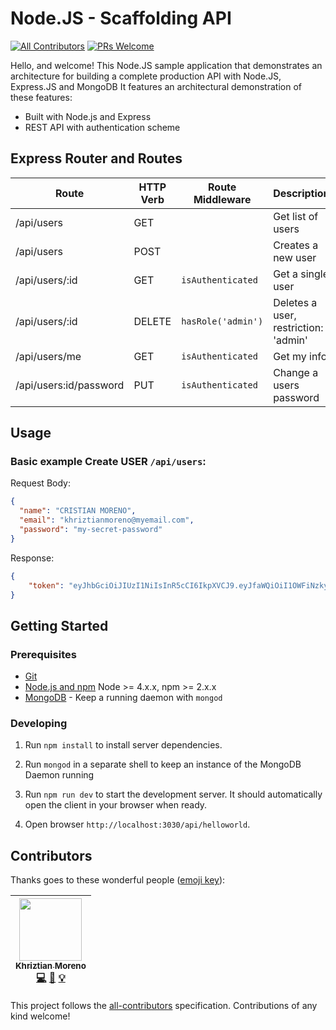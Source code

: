 # Node.JS - Scaffolding API
[![All Contributors](https://img.shields.io/badge/all_contributors-1-orange.svg?style=flat-square)](#contributors)
[![PRs Welcome](https://img.shields.io/badge/PRs-welcome-brightgreen.svg?style=flat-square)](http://makeapullrequest.com)

Hello, and welcome! This Node.JS sample application that demonstrates an architecture for building a complete production API with Node.JS, Express.JS and MongoDB It features an architectural demonstration of these features:

- Built with Node.js and Express
- REST API with authentication scheme

## Express Router and Routes

| Route           | HTTP Verb | Route Middleware   | Description                          |
| --------------- | --------- | ------------------ | ------------------------------------ |
| /api/users      | GET       |                    | Get list of users                    |
| /api/users      | POST      |                    | Creates a new user                   |
| /api/users/:id  | GET       | `isAuthenticated`  | Get a single user                    |
| /api/users/:id  | DELETE    | `hasRole('admin')` | Deletes a user, restriction: 'admin' |
| /api/users/me   | GET       | `isAuthenticated`  | Get my info                          |
| /api/users:id/password | PUT| `isAuthenticated`  | Change a users password              |

## Usage

### Basic example **Create USER** `/api/users`:

Request Body:
```json
{
  "name": "CRISTIAN MORENO",
  "email": "khriztianmoreno@myemail.com",
  "password": "my-secret-password"
}
```

Response:
```json
{
    "token": "eyJhbGciOiJIUzI1NiIsInR5cCI6IkpXVCJ9.eyJfaWQiOiI1OWFiNzkyMWQ1Yzk3NjJlZGQzZmUwZDgiLCJpYXQiOjE1MDQ0MDk4ODksImV4cCI6MTUwNDQyNzg4OX0.2gZPXZ-dQc3kQ1fcIDryHm4gIqWLvcw6guAOnP0ueGU"
}
```

## Getting Started

### Prerequisites

- [Git](https://git-scm.com/)
- [Node.js and npm](nodejs.org) Node >= 4.x.x, npm >= 2.x.x
- [MongoDB](https://www.mongodb.org/) - Keep a running daemon with `mongod`

### Developing

1. Run `npm install` to install server dependencies.

2. Run `mongod` in a separate shell to keep an instance of the MongoDB Daemon running

3. Run `npm run dev` to start the development server. It should automatically open the client in your browser when ready.

4. Open browser `http://localhost:3030/api/helloworld`.


## Contributors

Thanks goes to these wonderful people ([emoji key](https://github.com/kentcdodds/all-contributors#emoji-key)):

<!-- ALL-CONTRIBUTORS-LIST:START - Do not remove or modify this section -->
| [<img src="https://avatars1.githubusercontent.com/u/1481964?v=4" width="100px;"/><br /><sub>Khriztian Moreno</sub>](http://khriztianmoreno.com/)<br />[💻](https://github.com/khriztianmoreno/nodejs-scaffolding/commits?author=khriztianmoreno "Code") [📖](https://github.com/khriztianmoreno/nodejs-scaffolding/commits?author=khriztianmoreno "Documentation") [💡](#example-khriztianmoreno "Examples") |
| :---: |
<!-- ALL-CONTRIBUTORS-LIST:END -->

This project follows the [all-contributors](https://github.com/kentcdodds/all-contributors) specification. Contributions of any kind welcome!
